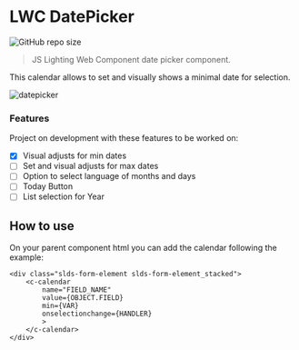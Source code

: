 # LWC DatePicker

<!--- Esses são exemplos. Veja https://shields.io para outras pessoas ou para personalizar este conjunto de escudos. Você pode querer incluir dependências, status do projeto e informações de licença aqui --->

![GitHub repo size](https://img.shields.io/github/repo-size/iuricode/README-template?style=for-the-badge)
<!--- ![GitHub language count](https://img.shields.io/github/languages/count/iuricode/README-template?style=for-the-badge) --->

> JS Lighting Web Component date picker component.

This calendar allows to set and visually shows a minimal date for selection.

![datepicker](https://user-images.githubusercontent.com/34189031/182730365-dac20dac-b9b3-49d2-9721-6b4a7ce0d1c7.png)

### Features

Project on development with these features to be worked on:

- [x] Visual adjusts for min dates
- [ ] Set and visual adjusts for max dates
- [ ] Option to select language of months and days
- [ ] Today Button
- [ ] List selection for Year

## How to use

On your parent component html you can add the calendar following the example:
```
<div class="slds-form-element slds-form-element_stacked">
	<c-calendar
		name="FIELD_NAME"
		value={OBJECT.FIELD}
		min={VAR}
		onselectionchange={HANDLER}
		>
	</c-calendar>
</div>
```

